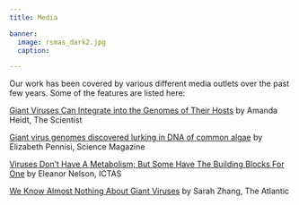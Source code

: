 ```yaml
---
title: Media

banner: 
  image: rsmas_dark2.jpg
  caption:

---
```


<!--more-->
 Our work has been covered by various different media outlets over the past few years. Some of the features are listed here:
 
 [Giant Viruses Can Integrate into the Genomes of Their Hosts](https://www.the-scientist.com/news-opinion/giant-viruses-can-integrate-into-the-genomes-of-their-hosts-68168) by Amanda Heidt, The Scientist
 
 [Giant virus genomes discovered lurking in DNA of common algae](https://www.science.org/content/article/giant-virus-genomes-discovered-lurking-dna-common-algae) by Elizabeth Pennisi, Science Magazine
 
 [Viruses Don’t Have A Metabolism; But Some Have The Building Blocks For One](https://vtx.vt.edu/articles/2020/04/ictas-giantvirusesmetabolism.html?utm_source=cmpgn_news&utm_medium=email&utm_campaign=vtUnirelNewsDailyCMP_040720-fs) by Eleanor Nelson, ICTAS
 
[We Know Almost Nothing About Giant Viruses](https://www.theatlantic.com/science/archive/2021/01/giant-viruses-can-change-their-hosts-dna/617555/) by Sarah Zhang, The Atlantic
 
 
